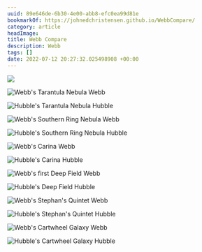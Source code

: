```yaml
---
uuid: 89e646de-6b30-4e00-abb8-efc0ea99d81e
bookmarkOf: https://johnedchristensen.github.io/WebbCompare/
category: article
headImage:
title: Webb Compare
description: Webb
tags: []
date: 2022-07-12 20:27:32.025498908 +00:00
---
```


![](img/WebbCompareLogo.png)

[](zoom.html?target=tarantula)

![Webb's Tarantula Nebula](img/webb/tarantula.png) Webb

![Hubble's Tarantula Nebula](img/hubble/tarantula.png) Hubble

[](zoom.html?target=southern_nebula)

![Webb's Southern Ring Nebula](img/webb/southern_nebula.png) Webb

![Hubble's Southern Ring Nebula](img/hubble/southern_nebula.png) Hubble

[](zoom.html?target=carina)

![Webb's Carina](img/webb/carina.jpg) Webb

![Hubble's Carina](img/hubble/carina.png) Hubble

[](zoom.html?target=deep_field)

![Webb's first Deep Field](img/webb/deep_field.png) Webb

![Hubble's Deep Field](img/hubble/deep_field.png) Hubble

[](zoom.html?target=stephans_quintet)

![Webb's Stephan's Quintet](img/webb/stephans_quintet.jpg) Webb

![Hubble's Stephan's Quintet](img/hubble/stephans_quintet.jpg) Hubble

[](zoom.html?target=cartwheel)

![Webb's Cartwheel Galaxy](img/webb/cartwheel.png) Webb

![Hubble's Cartwheel Galaxy](img/hubble/cartwheel.png) Hubble